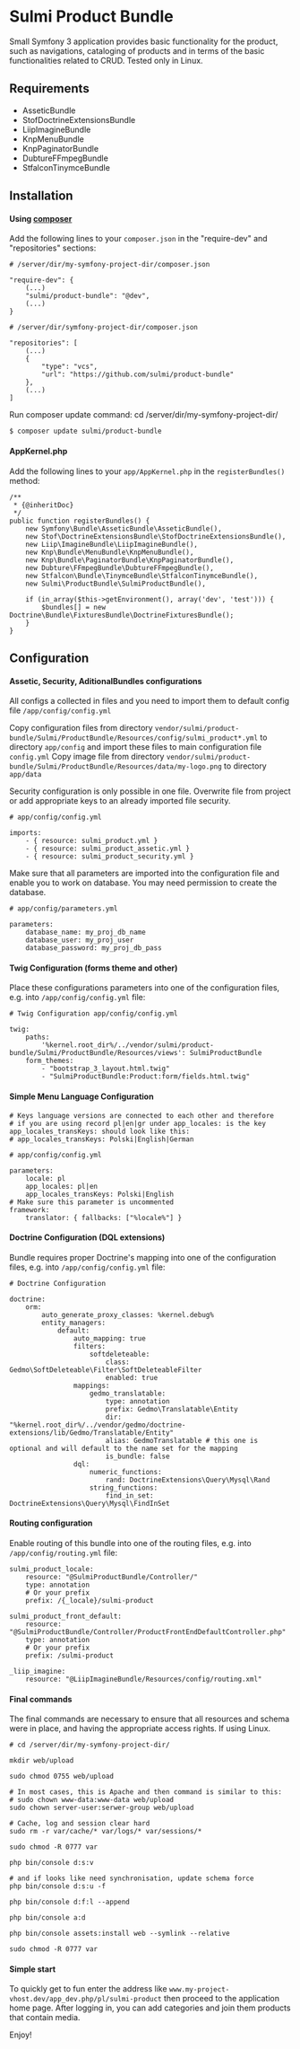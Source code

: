 #  Sulmi Product Bundle

Small Symfony 3 application provides basic functionality for the product, such as navigations, cataloging of products and in terms of the basic functionalities related to CRUD. Tested only in Linux.

## Requirements

* AsseticBundle
* StofDoctrineExtensionsBundle
* LiipImagineBundle
* KnpMenuBundle
* KnpPaginatorBundle
* DubtureFFmpegBundle
* StfalconTinymceBundle

## Installation

#### Using [composer]( http://getcomposer.org )

Add the following lines to your ```composer.json``` in the "require-dev" and "repositories" sections:

```
# /server/dir/my-symfony-project-dir/composer.json

"require-dev": {
	(...)
	"sulmi/product-bundle": "@dev",
	(...)
}
```

```
# /server/dir/symfony-project-dir/composer.json

"repositories": [
	(...)
	{
        "type": "vcs",
        "url": "https://github.com/sulmi/product-bundle"
    },
	(...)
]
```

Run composer update command:
cd /server/dir/my-symfony-project-dir/

```
$ composer update sulmi/product-bundle

```

#### AppKernel.php

Add the following lines to your ```app/AppKernel.php``` in the ```registerBundles()``` method:

```
/**
 * {@inheritDoc}
 */
public function registerBundles() {
    new Symfony\Bundle\AsseticBundle\AsseticBundle(),
    new Stof\DoctrineExtensionsBundle\StofDoctrineExtensionsBundle(),
    new Liip\ImagineBundle\LiipImagineBundle(),
    new Knp\Bundle\MenuBundle\KnpMenuBundle(),
    new Knp\Bundle\PaginatorBundle\KnpPaginatorBundle(),
    new Dubture\FFmpegBundle\DubtureFFmpegBundle(),
    new Stfalcon\Bundle\TinymceBundle\StfalconTinymceBundle(),
    new Sulmi\ProductBundle\SulmiProductBundle(),
    
    if (in_array($this->getEnvironment(), array('dev', 'test'))) {
        $bundles[] = new Doctrine\Bundle\FixturesBundle\DoctrineFixturesBundle();
    }
}
```

## Configuration

#### Assetic, Security, AditionalBundles configurations

All configs a collected in files and you need to import them to default config file ```/app/config/config.yml```

Copy configuration files from directory ```vendor/sulmi/product-bundle/Sulmi/ProductBundle/Resources/config/sulmi_product*.yml``` to directory ```app/config``` and import these files to main configuration file ```config.yml```
Copy image file from directory ```vendor/sulmi/product-bundle/Sulmi/ProductBundle/Resources/data/my-logo.png``` to directory ```app/data```

Security configuration is only possible in one file. Overwrite file from project or add appropriate keys to an already imported file security.

```
# app/config/config.yml

imports:
    - { resource: sulmi_product.yml }
    - { resource: sulmi_product_assetic.yml }
    - { resource: sulmi_product_security.yml }
```

Make sure that all parameters are imported into the configuration file and enable you to work on database.
You may need permission to create the database.

```
# app/config/parameters.yml

parameters:
    database_name: my_proj_db_name
    database_user: my_proj_user
    database_password: my_proj_db_pass

```

#### Twig Configuration (forms theme and other)

Place these configurations parameters into one of the configuration files, e.g. into ```/app/config/config.yml``` file:

```
# Twig Configuration app/config/config.yml

twig:
    paths:
        '%kernel.root_dir%/../vendor/sulmi/product-bundle/Sulmi/ProductBundle/Resources/views': SulmiProductBundle
    form_themes:
        - "bootstrap_3_layout.html.twig"
        - "SulmiProductBundle:Product:form/fields.html.twig"
```

#### Simple Menu Language Configuration

```
# Keys language versions are connected to each other and therefore 
# if you are using record pl|en|gr under app_locales: is the key app_locales_transKeys: should look like this:
# app_locales_transKeys: Polski|English|German

# app/config/config.yml

parameters:
    locale: pl
    app_locales: pl|en
    app_locales_transKeys: Polski|English
# Make sure this parameter is uncommented
framework:
    translator: { fallbacks: ["%locale%"] }
```

#### Doctrine Configuration (DQL extensions)

Bundle requires proper Doctrine's mapping into one of the configuration files, e.g. into ```/app/config/config.yml``` file:

```
# Doctrine Configuration

doctrine:
    orm:
        auto_generate_proxy_classes: %kernel.debug%
        entity_managers:
            default:
                auto_mapping: true
                filters:
                    softdeleteable:
                        class: Gedmo\SoftDeleteable\Filter\SoftDeleteableFilter
                        enabled: true
                mappings:
                    gedmo_translatable:
                        type: annotation
                        prefix: Gedmo\Translatable\Entity
                        dir: "%kernel.root_dir%/../vendor/gedmo/doctrine-extensions/lib/Gedmo/Translatable/Entity"
                        alias: GedmoTranslatable # this one is optional and will default to the name set for the mapping
                        is_bundle: false
                dql:
                    numeric_functions:
                        rand: DoctrineExtensions\Query\Mysql\Rand
                    string_functions:
                        find_in_set: DoctrineExtensions\Query\Mysql\FindInSet
```

#### Routing configuration

Enable routing of this bundle into one of the routing files, e.g. into ```/app/config/routing.yml``` file:

```
sulmi_product_locale:
    resource: "@SulmiProductBundle/Controller/"
    type: annotation
    # Or your prefix
    prefix: /{_locale}/sulmi-product

sulmi_product_front_default:
    resource: "@SulmiProductBundle/Controller/ProductFrontEndDefaultController.php"
    type: annotation
    # Or your prefix
    prefix: /sulmi-product

_liip_imagine:
    resource: "@LiipImagineBundle/Resources/config/routing.xml"

```

#### Final commands

The final commands are necessary to ensure that all resources and schema were in place, and having the appropriate access rights.
If using Linux.

```
# cd /server/dir/my-symfony-project-dir/

mkdir web/upload

sudo chmod 0755 web/upload

# In most cases, this is Apache and then command is similar to this:
# sudo chown www-data:www-data web/upload
sudo chown server-user:serwer-group web/upload

# Cache, log and session clear hard
sudo rm -r var/cache/* var/logs/* var/sessions/*

sudo chmod -R 0777 var

php bin/console d:s:v

# and if looks like need synchronisation, update schema force
php bin/console d:s:u -f

php bin/console d:f:l --append

php bin/console a:d

php bin/console assets:install web --symlink --relative

sudo chmod -R 0777 var

```

#### Simple start

To quickly get to fun enter the address like ```www.my-project-vhost.dev/app_dev.php/pl/sulmi-product``` then proceed to the application home page.
After logging in, you can add categories and join them products that contain media.


Enjoy!

